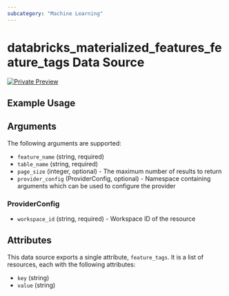 ```yaml
---
subcategory: "Machine Learning"
---
```

# databricks_materialized_features_feature_tags Data Source
[![Private Preview](https://img.shields.io/badge/Release_Stage-Private_Preview-blueviolet)](https://docs.databricks.com/aws/en/release-notes/release-types)



## Example Usage


## Arguments
The following arguments are supported:
* `feature_name` (string, required)
* `table_name` (string, required)
* `page_size` (integer, optional) - The maximum number of results to return
* `provider_config` (ProviderConfig, optional) - Namespace containing arguments which can be used to configure the provider

### ProviderConfig
* `workspace_id` (string, required) - Workspace ID of the resource


## Attributes
This data source exports a single attribute, `feature_tags`. It is a list of resources, each with the following attributes:
* `key` (string)
* `value` (string)